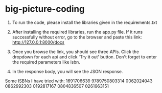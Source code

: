 # big-picture-coding
1. To run the code, please install the libraries given in the requirements.txt

2. After installing the required libraries, run the app.py file. If it runs successfully without error, go to the browser and paste this link: http://127.0.0.1:8000/docs

3. Once you browse the link, you should see three APIs. Click the dropdown for each api and click 'Try it out' button. Don't forget to enter the required parameters like isbn.
4. In the response body, you will see the JSON response.


Some ISBNs I have tried with:
1691706639
9789750803314
0062024043
0862992303
0192817167
0804836507
0261663151
